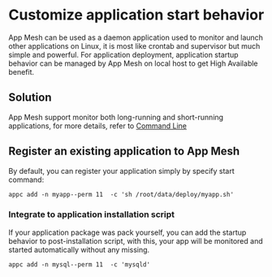 # Customize application start behavior

App Mesh can be used as a daemon application used to monitor and launch other applications on Linux, it is most like crontab and supervisor but much simple and powerful.
For application deployment, application startup behavior can be managed by App Mesh on local host to get High Available benefit.

## Solution

App Mesh support monitor both long-running and short-running applications, for more details, refer to [Command Line](https://app-mesh.readthedocs.io/en/latest/CLI.html)

## Register an existing application to App Mesh

By default, you can register your application simply by specify start command:

```shell
appc add -n myapp--perm 11  -c 'sh /root/data/deploy/myapp.sh'
```

### Integrate to application installation script

If your application package was pack yourself, you can add the startup behavior to post-installation script, with this, your app will be monitored and started automatically without any missing.

```shell
appc add -n mysql--perm 11  -c 'mysqld'
```
